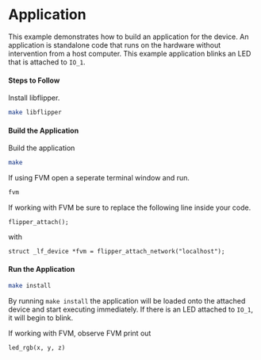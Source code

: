 # Application

This example demonstrates how to build an application for the device. An
application is standalone code that runs on the hardware without intervention
from a host computer. This example application blinks an LED that is attached
to `IO_1`.

#### Steps to Follow

Install libflipper.
```sh
make libflipper
```

#### Build the Application

Build the application
```sh
make
```
If using FVM open a seperate terminal window and run.
```sh
fvm
```
If working with FVM be sure to replace the following line inside your code. 
```
flipper_attach();
```
with 
```
struct _lf_device *fvm = flipper_attach_network("localhost");
```

#### Run the Application

```sh
make install
```

By running `make install` the application will be loaded onto the attached
device and start executing immediately. If there is an LED attached to `IO_1`, it will begin to blink.

If working with FVM, observe FVM print out
```
led_rgb(x, y, z)
```